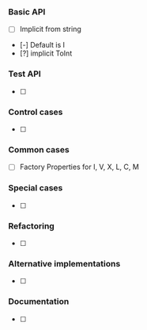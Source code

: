 ### Basic API
- [ ] Implicit from string
- [-] Default is I
- [?] implicit ToInt

### Test API
- [ ] 

### Control cases
- [ ] 

### Common cases 
- [ ] Factory Properties for I, V, X, L, C, M

### Special cases
- [ ] 

### Refactoring
- [ ]

### Alternative implementations
- [ ]  
    
### Documentation
- [ ] 
